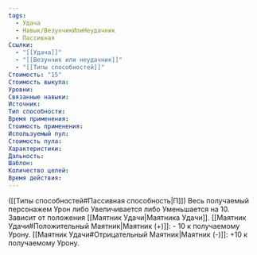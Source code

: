 ```yaml
---
tags:
  - Удача
  - Навык/ВезунчикИлиНеудачник
  - Пассивная
Ссылки:
  - "[[Удача]]"
  - "[[Везунчик или неудачник]]"
  - "[[Типы способностей]]"
Стоимость: "15"
Стоимость выкупа:
Уровни:
Связанные навыки:
Источник:
Тип способности:
Время применения:
Стоимость применения:
Используемый пул:
Стоимость пула:
Характеристики:
Дальность:
Шаблон:
Количество целей:
Время действия:
---
```

([[Типы способностей#Пассивная способность|П]]) Весь получаемый персонажем Урон либо Увеличивается либо Уменьшается на 10. Зависит от положения [[Маятник Удачи|Маятника Удачи]].
[[Маятник Удачи#Положительный Маятник|Маятник (+)]]: - 10 к получаемому Урону.
[[Маятник Удачи#Отрицательный Маятник|Маятник (-)]]: +10 к получаемому Урону.
